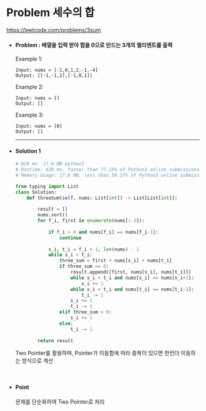 # Problem 세수의 합

https://leetcode.com/problems/3sum



- #### Problem : 배열을 입력 받아 합을 0으로 만드는 3개의 엘리멘트를 출력

  

  Example 1:

    ```
  Input: nums = [-1,0,1,2,-1,-4]
  Output: [[-1,-1,2],[-1,0,1]]
    ```

  Example 2:

    ```
  Input: nums = []
  Output: []
    ```

  Example 3:

    ```
  Input: nums = [0]
  Output: []
    ```

  ----------------------------------------------------

  

- #### Solution 1

  ```python
  # 820 ms	17.6 MB	python3
  # Runtime: 820 ms, faster than 77.15% of Python3 online submissions for 3Sum.
  # Memory Usage: 17.6 MB, less than 50.17% of Python3 online submissions for 3Sum.
  
  from typing import List
  class Solution:
      def threeSum(self, nums: List[int]) -> List[List[int]]:
          
          result = []
          nums.sort()
          for f_i, first in enumerate(nums[:-2]):
              
              if f_i > 0 and nums[f_i] == nums[f_i-1]:
                  continue
              
              s_i, t_i = f_i + 1, len(nums) - 1
              while s_i < t_i:
                  three_sum = first + nums[s_i] + nums[t_i]
                  if three_sum == 0:
                      result.append([first, nums[s_i], nums[t_i]])
                      while s_i < t_i and nums[s_i] == nums[s_i+1]:
                          s_i += 1
                      while s_i < t_i and nums[t_i] == nums[t_i-1]:
                          t_i -= 1                    
                      s_i += 1
                      t_i -= 1
                  elif three_sum < 0:
                      s_i += 1
                  else:
                      t_i -= 1
          
          return result
  ```
  
  Two Pointer를 활용하며, Pointer가 이동함에 따라 중복이 있으면 한칸더 이동하는 방식으로 계산
  
  ​    

- #### Point

  문제를 단순화하여 Two Pointer로 처리 